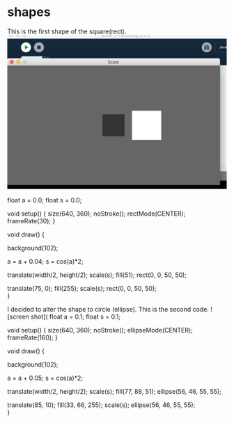 # shapes

This is the first shape of the square(rect).
![screen shot](https://github.com/jordan17101996github/shapes/blob/master/Screen%20Shot%202017-12-07%20at%2013.58.48.png)

float a = 0.0;
float s = 0.0;

void setup() {
  size(640, 360);
  noStroke();
  rectMode(CENTER);
  frameRate(30);
}

void draw() {
  
  background(102);
  
  a = a + 0.04;
  s = cos(a)*2;
  
  translate(width/2, height/2);
  scale(s); 
  fill(51);
  rect(0, 0, 50, 50); 
  
  translate(75, 0);
  fill(255);
  scale(s);
  rect(0, 0, 50, 50);       
}

I decided to alter the shape to circle (ellipse). This is the second code.
![screen shot](
float a = 0.1;
float s = 0.1;

void setup() {
  size(640, 360);
  noStroke();
  ellipseMode(CENTER);
  frameRate(160);
}

void draw() {
  
  background(102);
  
  a = a + 0.05;
  s = cos(a)*2;
  
  translate(width/2, height/2);
  scale(s); 
  fill(77, 88, 51);
  ellipse(56, 46, 55, 55); 
  
  translate(85, 10);
  fill(33, 66, 255);
  scale(s);
  ellipse(56, 46, 55, 55);       
}
